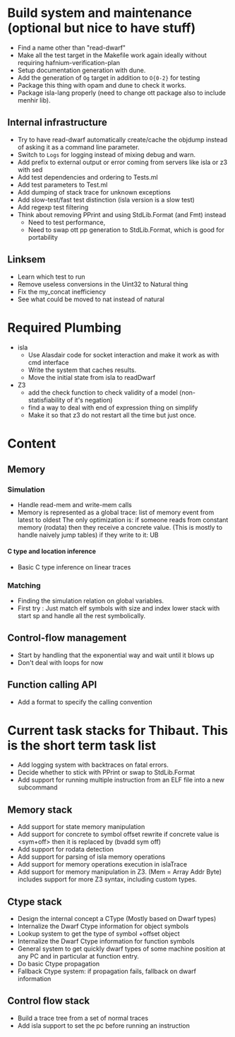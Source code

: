 # Build system and maintenance (optional but nice to have stuff)

 - Find a name other than "read-dwarf"
 - Make all the test target in the Makefile work again ideally without requiring
   hafnium-verification-plan
 - Setup documentation generation with dune.
 - Add the generation of `Og` target in addition to `O{0-2}` for testing
 - Package this thing with opam and dune to check it works.
 - Package isla-lang properly (need to change ott package also to include menhir lib).

## Internal infrastructure

 - Try to have read-dwarf automatically create/cache the objdump instead
   of asking it as a command line parameter.
 - Switch to `Logs` for logging instead of mixing debug and warn.
 - Add prefix to external output or error coming from servers like isla or z3 with sed
 - Add test dependencies and ordering to Tests.ml
 - Add test parameters to Test.ml
 - Add dumping of stack trace for unknown exceptions
 - Add slow-test/fast test distinction (isla version is a slow test)
 - Add regexp test filtering
 - Think about removing PPrint and using StdLib.Format (and Fmt) instead
   - Need to test performance,
   - Need to swap ott pp generation to StdLib.Format, which is good for portability

## Linksem

 - Learn which test to run
 - Remove useless conversions in the Uint32 to Natural thing
 - Fix the my_concat inefficiency
 - See what could be moved to nat instead of natural

# Required Plumbing

 - isla
   - Use Alasdair code for socket interaction and make it work as with cmd interface
   - Write the system that caches results.
   - Move the initial state from isla to readDwarf
 - Z3
   - add the check function to check validity of a model (non-statisfiability of it's negation)
   - find a way to deal with end of expression thing on simplify
   - Make it so that z3 do not restart all the time but just once.

# Content

## Memory

### Simulation

 - Handle read-mem and write-mem calls
 - Memory is represented as a global trace: list of memory event from latest to oldest
   The only optimization is:
     if someone reads from constant memory (rodata) then they receive a concrete value.
       (This is mostly to handle naively jump tables)
     if they write to it: UB

#### C type and location inference
  - Basic C type inference on linear traces

### Matching
  - Finding the simulation relation on global variables.
  - First try : Just match elf symbols with size and index lower stack with start sp
    and handle all the rest symbolically.

## Control-flow management
  - Start by handling that the exponential way and wait until it blows up
  - Don't deal with loops for now


## Function calling API
  - Add a format to specify the calling convention

# Current task stacks for Thibaut. This is the short term task list

- Add logging system with backtraces on fatal errors.
- Decide whether to stick with PPrint or swap to StdLib.Format
- Add support for running multiple instruction from an ELF file into a new subcommand



## Memory stack

- Add support for state memory manipulation
- Add support for concrete to symbol offset rewrite
  if concrete value is <sym+off> then it is replaced by (bvadd sym off)
- Add support for rodata detection
- Add support for parsing of isla memory operations
- Add support for memory operations execution in islaTrace
- Add support for memory manipulation in Z3. (Mem = Array Addr Byte)
  includes support for more Z3 syntax, including custom types.

## Ctype stack

- Design the internal concept a CType (Mostly based on Dwarf types)
- Internalize the Dwarf Ctype information for object symbols
- Lookup system to get the type of symbol +offset object
- Internalize the Dwarf Ctype information for function symbols
- General system to get quickly dwarf types of some machine position at any PC
  and in particular at function entry.
- Do basic Ctype propagation
- Fallback Ctype system: if propagation fails, fallback on dwarf information

## Control flow stack

- Build a trace tree from a set of normal traces
- Add isla support to set the pc before running an instruction
